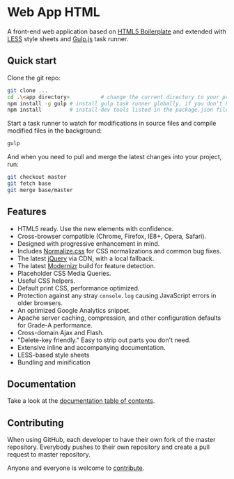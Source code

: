 # Web App HTML

A front-end web application based on [HTML5 Boilerplate](http://html5boilerplate.com)
and extended with [LESS](http://www.lesscss.org/) style sheets and [Gulp.js](http://gulpjs.com/)
task runner.


## Quick start

Clone the git repo:

```bash
git clone ...
cd .\<app directory>          # change the current directory to your project directory
npm install -g gulp # install gulp task runner globally, if you don't have it installed already
npm install         # install dev tools listed in the package.json file
```

Start a task runner to watch for modifications in source files and compile
modified files in the background:

```bash
gulp
```

And when you need to pull and merge the latest changes into your project, run:

```bash
git checkout master
git fetch base
git merge base/master
```


## Features

* HTML5 ready. Use the new elements with confidence.
* Cross-browser compatible (Chrome, Firefox, IE8+, Opera, Safari).
* Designed with progressive enhancement in mind.
* Includes [Normalize.css](http://necolas.github.com/normalize.css/) for CSS
  normalizations and common bug fixes.
* The latest [jQuery](http://jquery.com/) via CDN, with a local fallback.
* The latest [Modernizr](http://modernizr.com/) build for feature detection.
* Placeholder CSS Media Queries.
* Useful CSS helpers.
* Default print CSS, performance optimized.
* Protection against any stray `console.log` causing JavaScript errors in
  older browsers.
* An optimized Google Analytics snippet.
* Apache server caching, compression, and other configuration defaults for
  Grade-A performance.
* Cross-domain Ajax and Flash.
* "Delete-key friendly." Easy to strip out parts you don't need.
* Extensive inline and accompanying documentation.
* LESS-based style sheets
* Bundling and minification


## Documentation

Take a look at the [documentation table of contents](doc/TOC.md).


## Contributing

When using GitHub, each developer to have their own fork of the master repository.
Everybody pushes to their own repository and create a pull request to master repository. 

Anyone and everyone is welcome to [contribute](CONTRIBUTING.md).
